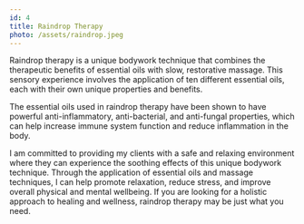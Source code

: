 ```yaml
---
id: 4
title: Raindrop Therapy
photo: /assets/raindrop.jpeg
---
```


Raindrop therapy is a unique bodywork technique that combines the therapeutic benefits of essential oils with slow, restorative massage. This sensory experience involves the application of ten different essential oils, each with their own unique properties and benefits.

The essential oils used in raindrop therapy have been shown to have powerful anti-inflammatory, anti-bacterial, and anti-fungal properties, which can help increase immune system function and reduce inflammation in the body.

I am committed to providing my clients with a safe and relaxing environment where they can experience the soothing effects of this unique bodywork technique. Through the application of essential oils and massage techniques, I can help promote relaxation, reduce stress, and improve overall physical and mental wellbeing. If you are looking for a holistic approach to healing and wellness, raindrop therapy may be just what you need.
